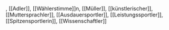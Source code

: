 , [[Adler]], [[Wählerstimme]]n, [[Müller]], [[künstlerischer]], [[Muttersprachler]], [[Ausdauersportler]], [[Leistungssportler]], [[Spitzensportlerin]], [[Wissenschaftler]]